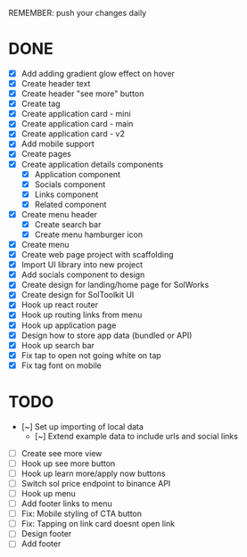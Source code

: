REMEMBER: push your changes daily

# DONE
- [x] Add adding gradient glow effect on hover
- [x] Create header text
- [x] Create header "see more" button
- [x] Create tag
- [x] Create application card - mini
- [x] Create application card - main
- [x] Create application card - v2
- [x] Add mobile support
- [x] Create pages
- [x] Create application details components
  - [x] Application component
  - [x] Socials component
  - [x] Links component
  - [x] Related component
- [x] Create menu header
  - [x] Create search bar
  - [x] Create menu hamburger icon
- [x] Create menu
- [x] Create web page project with scaffolding
- [x] Import UI library into new project
- [x] Add socials component to design
- [x] Create design for landing/home page for SolWorks
- [x] Create design for SolToolkit UI
- [x] Hook up react router
- [x] Hook up routing links from menu
- [x] Hook up application page
- [x] Design how to store app data (bundled or API)
- [x] Hook up search bar
- [x] Fix tap to open not going white on tap
- [x] Fix tag font on mobile

# TODO
- [~] Set up importing of local data
  - [~] Extend example data to include urls and social links

- [ ] Create see more view
- [ ] Hook up see more button
- [ ] Hook up learn more/apply now buttons
- [ ] Switch sol price endpoint to binance API
- [ ] Hook up menu
- [ ] Add footer links to menu
- [ ] Fix: Mobile styling of CTA button
- [ ] Fix: Tapping on link card doesnt open link
- [ ] Design footer
- [ ] Add footer